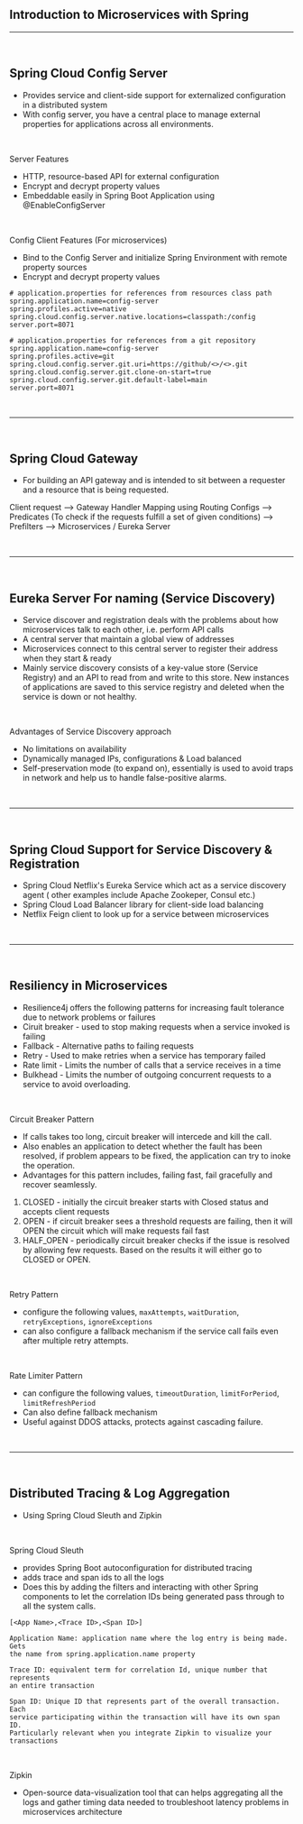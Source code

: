 ## Introduction to Microservices with Spring

<hr>
<br>

## Spring Cloud Config Server

- Provides service and client-side support for externalized configuration in a
  distributed system
- With config server, you have a central place to manage external properties for
  applications across all environments.

<br>

Server Features

- HTTP, resource-based API for external configuration
- Encrypt and decrypt property values
- Embeddable easily in Spring Boot Application using @EnableConfigServer

<br>

Config Client Features (For microservices)

- Bind to the Config Server and initialize Spring Environment with remote
  property sources
- Encrypt and decrypt property values

```
# application.properties for references from resources class path
spring.application.name=config-server
spring.profiles.active=native
spring.cloud.config.server.native.locations=classpath:/config
server.port=8071

# application.properties for references from a git repository
spring.application.name=config-server
spring.profiles.active=git
spring.cloud.config.server.git.uri=https://github/<>/<>.git
spring.cloud.config.server.git.clone-on-start=true
spring.cloud.config.server.git.default-label=main
server.port=8071

```

<br>
<hr>
<br>

## Spring Cloud Gateway

- For building an API gateway and is intended to sit between a requester and a
  resource that is being requested.

Client request --> Gateway Handler Mapping using Routing Configs -->
Predicates (To check if the requests fulfill a set of given conditions) -->
Prefilters --> Microservices / Eureka Server

<br>
<hr>
<br>

## Eureka Server For naming (Service Discovery)

- Service discover and registration deals with the problems about how
  microservices talk to each other, i.e. perform API calls
- A central server that maintain a global view of addresses
- Microservices connect to this central server to register their address when
  they start & ready
- Mainly service discovery consists of a key-value store (Service Registry)
  and an API to read from and write to this store. New instances of applications
  are saved to this service registry and deleted when the service is down or not
  healthy.

<br>

Advantages of Service Discovery approach

- No limitations on availability
- Dynamically managed IPs, configurations & Load balanced
- Self-preservation mode (to expand on), essentially is used to avoid traps in
  network and help us to handle false-positive alarms.

<br>
<hr>
<br>

## Spring Cloud Support for Service Discovery & Registration

- Spring Cloud Netflix's Eureka Service which act as a service discovery agent (
  other examples include Apache Zookeper, Consul etc.)
- Spring Cloud Load Balancer library for client-side load balancing
- Netflix Feign client to look up for a service between microservices

<br>
<hr>
<br>

## Resiliency in Microservices

- Resilience4j offers the following patterns for increasing fault tolerance due
  to network problems or failures
- Ciruit breaker - used to stop making requests when a service invoked is
  failing
- Fallback - Alternative paths to failing requests
- Retry - Used to make retries when a service has temporary failed
- Rate limit - Limits the number of calls that a service receives in a time
- Bulkhead - Limits the number of outgoing concurrent requests to a service to
  avoid overloading.

<br>

Circuit Breaker Pattern

- If calls takes too long, circuit breaker will intercede and kill the call.
- Also enables an application to detect whether the fault has been resolved, if
  problem appears to be fixed, the application can try to inoke the operation.
- Advantages for this pattern includes, failing fast, fail gracefully and
  recover seamlessly.

1. CLOSED - initially the circuit breaker starts with Closed status and accepts
   client requests
2. OPEN - if circuit breaker sees a threshold requests are failing, then it will
   OPEN the circuit which will make requests fail fast
3. HALF_OPEN - periodically circuit breaker checks if the issue is resolved by
   allowing few requests. Based on the results it will either go to CLOSED or
   OPEN.

<br>

Retry Pattern

- configure the following values, `maxAttempts`, `waitDuration`,
  `retryExceptions`, `ignoreExceptions`
- can also configure a fallback mechanism if the service call fails even after
  multiple retry attempts.

<br>

Rate Limiter Pattern

- can configure the following values, `timeoutDuration`, `limitForPeriod`,
  `limitRefreshPeriod`
- Can also define fallback mechanism
- Useful against DDOS attacks, protects against cascading failure.

<br>
<hr>
<br>

## Distributed Tracing & Log Aggregation

- Using Spring Cloud Sleuth and Zipkin

<br>

Spring Cloud Sleuth

- provides Spring Boot autoconfiguration for distributed tracing
- adds trace and span ids to all the logs
- Does this by adding the filters and interacting with other Spring components
  to let the correlation IDs being generated pass through to all the system
  calls.

```
[<App Name>,<Trace ID>,<Span ID>]

Application Name: application name where the log entry is being made. Gets 
the name from spring.application.name property

Trace ID: equivalent term for correlation Id, unique number that represents 
an entire transaction

Span ID: Unique ID that represents part of the overall transaction. Each 
service participating within the transaction will have its own span ID. 
Particularly relevant when you integrate Zipkin to visualize your transactions

```

<br>

Zipkin

- Open-source data-visualization tool that can helps aggregating all the logs
  and gather timing data needed to troubleshoot latency problems in
  microservices architecture
